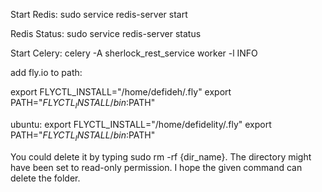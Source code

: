Start Redis:
sudo service redis-server start

Redis Status:
sudo service redis-server status

Start Celery:
celery -A sherlock_rest_service worker -l INFO


add fly.io to path:

export FLYCTL_INSTALL="/home/defideh/.fly"
  export PATH="$FLYCTL_INSTALL/bin:$PATH"


ubuntu:
export FLYCTL_INSTALL="/home/defidelity/.fly"
  export PATH="$FLYCTL_INSTALL/bin:$PATH"


You could delete it by typing sudo rm -rf {dir_name}. The directory might have been set to read-only permission. I hope the given command can delete the folder.
